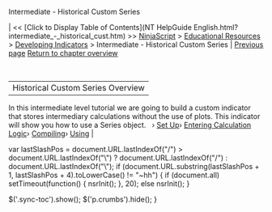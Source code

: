 ﻿










 


Intermediate - Historical Custom Series<t>







| &lt;&lt; [Click to Display Table of Contents](NT HelpGuide English.html?intermediate_-_historical_cust.htm) &gt;&gt;
 [NinjaScript](ninjascript.htm) &gt; [Educational Resources](educational_resources.htm) &gt; [Developing Indicators](developing_indicators.htm) &gt;
Intermediate - Historical Custom Series<t> | [Previous page](using5.htm)
[Return to chapter overview](developing_indicators.htm)










 




|  |
| --- |
| Historical Custom Series<t> Overview
In this intermediate level tutorial we are going to build a custom indicator that stores intermediary calculations without the use of plots. This indicator will show you how to use a Series<t> object.
 
› [Set Up](set_up7.htm)› [Entering Calculation Logic](entering_calculation_logic4.htm)› [Compiling](compiling4.htm)› [Using](using4.htm) |






 
 var lastSlashPos = document.URL.lastIndexOf("/") &gt; document.URL.lastIndexOf("\\") ? document.URL.lastIndexOf("/") : document.URL.lastIndexOf("\\");
 if (document.URL.substring(lastSlashPos + 1, lastSlashPos + 4).toLowerCase() != "~hh") {
 if (document.all) setTimeout(function() {
 nsrInit();
 }, 20);
 else nsrInit();
 }
 
 
 $('.sync-toc').show();
 $('p.crumbs').hide();
 }
 
 
 



</t></t></t></t>